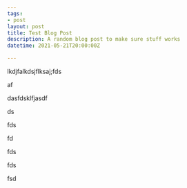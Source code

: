 ```yaml
---
tags:
- post
layout: post
title: Test Blog Post
description: A random blog post to make sure stuff works
datetime: 2021-05-21T20:00:00Z

---
```

lkdjfalkdsjflksaj;fds

af

dasfdsklfjasdf

ds

fds

fd

fds

fds

fsd